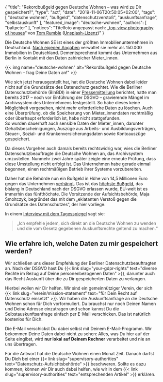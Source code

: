 {
    "title": "Rekordbußgeld gegen Deutsche Wohnen – was wird zu Dir gespeichert?",
    "type": "act",
    "date": "2019-11-06T20:50:05+02:00",
    "tags": [ "deutsche wohnen", "bußgeld", "datenschutzverstoß", "auskunftsanfrage", "selbstauskunft" ],
    "featured_image": "deutsche-wohnen",
    "authors": [ "baltpeter" ],
    "notices": "Titelfoto angepasst nach: „[top-view photography of houses](https://unsplash.com/photos/7lvzopTxjOU)“ von [Tom Rumble](https://unsplash.com/@tomrumble) ([Unsplash-Lizenz](https://unsplash.com/license))"
}

Die Deutsche Wohnen SE ist eines der größten Immobilienunternehmen in Deutschland. [Nach eigenen Angaben](https://www.deutsche-wohnen.com/ueber-uns/unternehmen/unternehmensprofil/) verwaltet sie mehr als 150.000 Immobilien in Deutschland. Dementsprechend kommt das Unternehmen aus Berlin in Kontakt mit den Daten zahlreicher Mieter_innen.

{{< img name="deutsche-wohnen" alt="Rekordbußgeld gegen Deutsche Wohnen – frag Deine Daten an!" >}}

Wie sich jetzt herausgestellt hat, hat die Deutsche Wohnen dabei leider nicht auf die Grundsätze des Datenschutz geachtet. Wie die Berliner Datenschutzbehörde (BlnBDI) in einer [Pressemitteilung](https://www.datenschutz-berlin.de/fileadmin/user_upload/pdf/pressemitteilungen/2019/20191105-PM-Bussgeld_DW.pdf) berichtet, hatte man bereits 2017 – noch vor Einführung der DSGVO – gravierende Mängel im Archivsystem des Unternehmens festgestellt. So habe dieses keine Möglichkeit vorgesehen, nicht mehr erforderliche Daten zu löschen. Auch eine Überprüfung, ob die Speicherung von Mieter_innendaten rechtmäßig oder überhaupt erforderlich ist, habe nicht stattgefunden.  
So wurden dauerhaft auch sensible Daten der Mieter_innen, darunter Gehaltsbescheinigungen, Auszüge aus Arbeits- und Ausbildungsverträgen, Steuer-, Sozial- und Krankenversicherungsdaten sowie Kontoauszüge gespeichert.

Da dieses Vorgehen auch damals bereits rechtswidrig war, wies die Berliner Datenschutzbeauftragte die Deutsche Wohnen an, das Archivsystem umzustellen. Nunmehr zwei Jahre später zeigte eine erneute Prüfung, dass diese Umstellung nicht erfolgt ist. Das Unternehmen habe gerade einmal begonnen, einen rechtmäßigen Betrieb ihrer Systeme vorzubereiten.

Daher hat die Behörde nun ein Bußgeld in Höhe von 14,5 Millionen Euro gegen das Unternehmen [verhängt](https://www.tagesschau.de/inland/bussgeld-deutsche-wohnen-101.html). Das ist das [höchste Bußgeld](https://diercks-digital-recht.de/2019/11/berliner-datenschutzbehoerde-blnbdi-erlaesst-bussgeld-nach-dsgvo-in-hoehe-von-145-millionen-eur-eine-einordnung-auch-in-sachen-revisionssicherheit-versus-dsgvo/), das bislang in Deutschland nach der DSGVO erlassen wurde, EU-weit ist es immerhin das fünfthöchste. Die Vorsitzende der Aufsichtsbehörde, Maja Smoltczyk, begründet das mit dem „eklatanten Verstoß gegen die Grundsätze des Datenschutzes“, der hier vorliege.

In einem [Interview mit dem Tagesspiegel](https://www.tagesspiegel.de/berlin/rekordbussgeld-wegen-datenschutzverstoessen-ich-empfehle-jedem-sich-direkt-an-die-deutsche-wohnen-zu-wenden/25193320.html) sagt sie:

> „Ich empfehle jedem, sich direkt an die Deutsche Wohnen zu wenden und die vom Gesetz gegebenen Auskunftsrechte geltend zu machen.“

## Wie erfahre ich, welche Daten zu mir gespeichert werden?

Wir schließen uns dieser Empfehlung der Berliner Datenschutzbeauftragten an. Nach der DSGVO hast Du {{< link slug="your-gdpr-rights" text="diverse Rechte im Bezug auf Deine personenbezogenen Daten" >}}, darunter auch das Recht Auskunft über die zu Dir gespeicherten Daten zu verlangen.

Hierbei wollen wir Dir helfen. Wir sind ein gemeinnütziger Verein, der sich {{< link slug="verein/mission-statement" text="für Dein Recht auf Datenschutz einsetzt" >}}. Wir haben die Auskunftsanfrage an die Deutsche Wohnen schon für Dich vorformuliert. Du brauchst nur noch Deinen Namen und Deine Adresse einzutragen und schon kannst Du die Selbstauskunftsanfrage einfach per E-Mail verschicken. Das ist natürlich kostenlos für Dich.

<div class="act-widget" style="max-width: 600px; margin: auto;"></div>
<script>
window.props = {
    request_types: ['access'],
    transport_medium: 'email',
    company: 'deutsche-wohnen'
};
window.onload = function() { renderActWidget(); };
</script>

Die E-Mail verschickst Du dabei selbst mit Deinem E-Mail-Programm. Wir bekommen Deine Daten dabei nicht zu sehen: Alles, was Du hier auf der Seite eingibst, wird **nur lokal auf Deinem Rechner** verarbeitet und nie an uns übertragen.

Für die Antwort hat die Deutsche Wohnen einen Monat Zeit. Danach darfst Du Dich bei einer {{< link slug="supervisory-authorities" text="Datenschutz-Aufsichtsbehörde" >}} beschweren. Sollte es dazu kommen, können wir Dir auch dabei helfen, wie wir in dem {{< link slug="supervisory-authorities" text="entsprechenden Artikel" >}} erklären.
